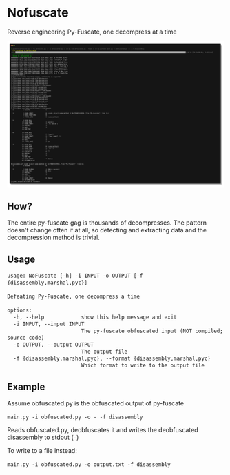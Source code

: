 # Nofuscate
Reverse engineering Py-Fuscate, one decompress at a time

![](img/demo.png)

## How?
The entire py-fuscate gag is thousands of decompresses. The pattern doesn't change often if at all, so detecting and extracting data and the decompression method is trivial.

## Usage
```
usage: NoFuscate [-h] -i INPUT -o OUTPUT [-f {disassembly,marshal,pyc}]

Defeating Py-Fuscate, one decompress a time

options:
  -h, --help            show this help message and exit
  -i INPUT, --input INPUT
                        The py-fuscate obfuscated input (NOT compiled; source code)
  -o OUTPUT, --output OUTPUT
                        The output file
  -f {disassembly,marshal,pyc}, --format {disassembly,marshal,pyc}
                        Which format to write to the output file
```

## Example
Assume obfuscated.py is the obfuscated output of py-fuscate

`main.py -i obfuscated.py -o - -f disassembly`

Reads obfuscated.py, deobfuscates it and writes the deobfuscated disassembly to stdout (`-`)

To write to a file instead:

`main.py -i obfuscated.py -o output.txt -f disassembly`